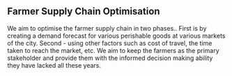 ## Farmer Supply Chain Optimisation

We aim to optimise the farmer supply chain in two phases..
First is by creating a demand forecast for various perishable goods at various markets of the city.
Second - using other factors such as cost of travel, the time taken to reach the market, etc.
We aim to keep the farmers as the primary stakeholder and provide them with the informed decision making ability they have lacked all these years.


